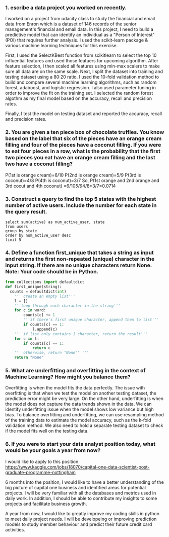 ### 1. escribe a data project you worked on recently.

I worked on a project from udacity class to study the financial and email data from Enron which is a dataset of 146 records of the senior management's financial and email data. In this project, I need to build a predictive model that can identify an individual as a "Person of Interest" (POI) that requires further analysis. I used the scikit-learn package & various machine learning techniques for this exercise.

First, I used the SelectKBest function from scikitlearn to select the top 10 influential features and used those featuers for upcoming algorithm. After feature selection, I then scaled all features using min-max scalers to make sure all data are on the same scale. Next, I split the dataset into training and testing dataset using a 80:20 ratio. I used the 10-fold validation method to build and compare several machine learning algorithms, such as random forest, adaboost, and logistic regression. I also used parameter tuning in order to improve the fit on the training set. I selected the random forest algothm as my final model based on the accuracy, recall and precision rates.

Finally, I test the model on testing dataset and reported the accuracy, recall and precision rates.

### 2. You are given a ten piece box of chocolate truffles. You know based on the label that six of the pieces have an orange cream filling and four of the pieces have a coconut filling. If you were to eat four pieces in a row, what is the probability that the first two pieces you eat have an orange cream filling and the last two have a coconut filling?

P(1st is orange cream)=6/10
P(2nd is orange cream)=5/9
P(3rd is coconut)=4/8
P(4th is coconut)=3/7
So,
P(1st orange and 2nd orange and 3rd cocut and 4th coconut) =6/10*5/9*4/8*3/7=0.0714

### 3. Construct a query to find the top 5 states with the highest number of active users. Include the number for each state in the query result.
```sqlite
select sum(active) as num_active_user, state
from users
group by state
order by num_active_user desc
limit 5
```


### 4. Define a function first_unique that takes a string as input and returns the first non-repeated (unique) character in the input string. If there are no unique characters return None. Note: Your code should be in Python.

```python
from collections import defaultdict
def first_unique(string):
  counts = defaultdict(int)
    ''' create an empty list'''
    l = []
    '''loop through each character in the string'''
    for c in word:
        counts[c] += 1
        '''if there's first unique character, append them to list'''
        if counts[c] == 1:
            l.append(c)
    ''' if list only contains 1 character, return the result'''        
    for c in l:
        if counts[c] == 1:
            return c
    ''' otherwise, return "None"" '''
    return "None"
```

### 5. What are underfitting and overfitting in the context of Machine Learning? How might you balance them?
Overfitting is when the model fits the data perfectly. The issue with overfitting is that when we test the model on another testing dataset, the prediction error might be very large. On the other hand, underfitting is when the model does not capture the data trends shown in the data. We can identify underfitting issue when the model shows low variance but high bias. To balance overfitting and underfitting, we can use resampling method of the training data to estimate the model accuracy, such as the k-fold validation method. We also need to hold a separate testing dataset to check if the model fits well on the testing data.

### 6. If you were to start your data analyst position today, what would be your goals a year from now?
I would like to apply to this position: https://www.kaggle.com/jobs/18070/capital-one-data-scientist-post-graduate-programme-nottingham

6 months into the position, I would like to have a better understanding of the big picture of capital one business and identified areas for potential projects. I will be very familiar with all the databases and metrics used in daily work. In addition, I should be able to contribute my insights to some projects and facilitate business growth. 

A year from now, I would like to greatly improve my coding skills in python to meet daily  project needs. I will be developeing or improving prediction models to study member behaviour and predict their future credit card activities. 
